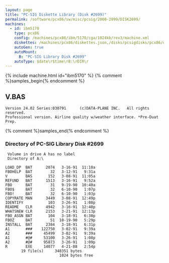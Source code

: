 ```yaml
---
layout: page
title: "PC-SIG Diskette Library (Disk #2699)"
permalink: /software/pcx86/sw/misc/pcsig/2000-2999/DISK2699/
machines:
  - id: ibm5170
    type: pcx86
    config: /machines/pcx86/ibm/5170/cga/1024kb/rev3/machine.xml
    diskettes: /machines/pcx86/diskettes.json,/disks/pcsigdisks/pcx86/diskettes.json
    autoGen: true
    autoMount:
      B: "PC-SIG Library Disk #2699"
    autoType: $date\r$time\rB:\rDIR\r
---
```


{% include machine.html id="ibm5170" %}
{% comment %}samples_begin{% endcomment %}

## V.BAS

```bas
Version 24.02 Series:030791      (c)DATA-PLANE INC.   All rights reserved.
Professional version. Airline quality w/weather interface. *Pre-Duat Prep.
```

{% comment %}samples_end{% endcomment %}

### Directory of PC-SIG Library Disk #2699

     Volume in drive A has no label
     Directory of A:\

    LOAD_DP  BAT      2074   3-16-91  11:10a
    FBOHELP  BAT        32   3-12-91   9:31a
    V        BAS       152   3-08-91  11:05a
    REFUND   BAT      1513   3-16-91   9:52a
    FBO      BAT        31   9-19-90  10:40a
    FBO$     BAT        32   6-10-90   1:07p
    FBO!     BAT        32   6-10-90   1:03p
    COPYRATE MAN      3449   3-08-91  12:49p
    IDENTIFY           103   3-26-91   1:08p
    README   CLR      4942   3-16-91  12:40p
    WHATSNEW CLR      2153   3-21-91  12:13p
    FBO_ASGN BAT       104   3-18-91   6:30p
    FBOZ     BAT        51  10-19-90   5:29p
    INSTALL  BAT      2384   3-18-91   6:31p
    A1       ###    122750   3-02-91   9:39a
    A2       ###     45499   3-02-91   9:39a
    A1       #@#     53100   3-26-91   1:08p
    A2       #@#     95873   3-26-91   1:09p
    R        EXE     14077   4-21-88   2:54p
           19 file(s)     348351 bytes
                            1024 bytes free
